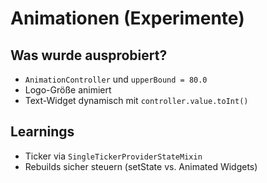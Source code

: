 # Animationen (Experimente)

## Was wurde ausprobiert?
- `AnimationController` und `upperBound = 80.0`
- Logo-Größe animiert
- Text-Widget dynamisch mit `controller.value.toInt()`

## Learnings
- Ticker via `SingleTickerProviderStateMixin`
- Rebuilds sicher steuern (setState vs. Animated Widgets)
